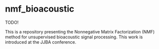 # nmf_bioacoustic
TODO!

This is a repository presenting the Nonnegative Matrix Factorization (NMF) method for unsupervised bioacoustic signal processing. This work is introduced at the JJBA conference.